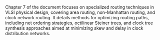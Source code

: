 Chapter 7 of the document focuses on specialized routing techniques in VLSI physical design, covering area routing, non-Manhattan routing, and clock network routing. It details methods for optimizing routing paths, including net ordering strategies, octilinear Steiner trees, and clock tree synthesis approaches aimed at minimizing skew and delay in clock distribution networks.
